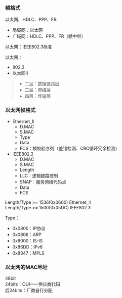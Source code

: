 ### 帧格式
以太网、HDLC、PPP、FR  
- 局域网：以太网
- 广域网：HDLC、PPP、FR（帧中继）

以太网：IEEE802.3标准

以太网：
- 802.3
- 以太网Ⅱ

> - 二层：数据链路层
> - 三层：网络层
> - 四层：传输层  

### 以太网帧格式
- Ethernet_Ⅱ
  - D.MAC
  - S.MAC
  - Type
  - Data
  - FCS：帧校验序列（差错检测、CRC循环冗余检测）
- IEEE802.3
  - D.MAC
  - S.MAC
  - Length
  - LLC：逻辑链路控制
  - SNAP：服务网络代码点
  - Data
  - FCS

Length/Type >= 1536(0x0600) Ethernet_Ⅱ  
Length/Type >= 1500(0x05DC) IEEE802.3

Type：
- 0x0800：IP协议
- 0x0806：ARP
- 0x8000：IS-IS
- 0x86DD：IPv6
- 0x8847：MPLS

### 以太网的MAC地址
48bit  
24bits：OUI——供应商代码  
后24bits：厂商自行分配

